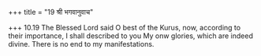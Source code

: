 +++
title = "19 श्री भगवानुवाच"

+++
10.19 The Blessed Lord said O best of the Kurus, now, according to their
importance, I shall described to you My onw glories, which are indeed
divine. There is no end to my manifestations.
